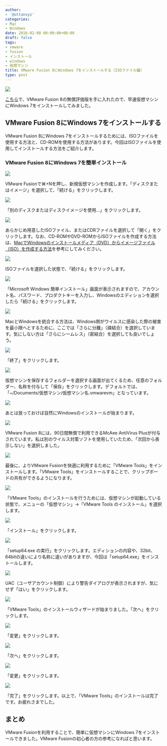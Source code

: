 ```yaml
---
author:
- '@ottanxyz'
categories:
- Mac
- Windows
date: 2016-02-08 00:00:00+00:00
draft: false
tags:
- vmware
- fusion
- インストール
- windows
- 仮想マシン
title: VMware Fusion 8にWindows 7をインストールする（ISOファイル編）
type: post
---
```


![](160208-56b84a097dcc5.jpg)

[こちら](https://www.vmware.com/jp/products/fusion.html)で、VMware Fusion 8の無償評価版を手に入れたので、早速仮想マシンにWindows 7をインストールしてみました。

## VMware Fusion 8にWindows 7をインストールする

VMware Fusion 8にWindows 7をインストールするためには、ISOファイルを使用する方法と、CD-ROMを使用する方法があります。今回はISOファイルを使用してインストールする方法をご紹介します。

### VMware Fusion 8にWindows 7を簡単インストール

![](160208-56b84a0d237a5-1.png)

VMware Fusionで⌘+Nを押し、新規仮想マシンを作成します。「ディスクまたはイメージ」を選択して、「続ける」をクリックします。

![](160208-56b84a0e5b253.png)

「別のディスクまたはディスクイメージを使用…」をクリックします。

![](160208-56b84a0f642e9.png)

あらかじめ用意したISOファイル、またはCDRファイルを選択して「開く」をクリックします。なお、CD-ROMやDVD-ROMからISOファイルを作成する方法は、[MacでWindowsのインストールメディア（DVD）からイメージファイル（ISO）を作成する方法](/posts/2015/07/mac-windows-iso-file-1896/)を参考にしてみください。

![](160208-56b84a106d76f.png)

ISOファイルを選択した状態で、「続ける」をクリックします。

![](160208-56b84a1179ac2.png)

「Microsoft Windows 簡単インストール」画面が表示されますので、アカウント名、パスワード、プロダクトキーを入力し、Windowsのエディションを選択したら「続ける」をクリックします。

![](160208-56b84a12b82d5.png)

MacとWindowsを統合する方法は、Windows側がウイルスに感染した際の被害を最小限へとするために、ここでは「さらに分離」（疎結合）を選択しています。気にしない方は「さらにシームレス」（密結合）を選択しても良いでしょう。

![](160208-56b84a13ebb24.png)

「終了」をクリックします。

![](160208-56b84a153514c.png)

仮想マシンを保存するフォルダーを選択する画面が出てくるため、任意のフォルダー、名称を付与して「保存」をクリックします。デフォルトでは、「~/Documents/仮想マシン/仮想マシン名.vmwarevm」となっています。

![](160208-56b84a175f918.png)

あとは放っておけば自然にWindowsのインストールが始まります。

![](160208-56b84a236344b.png)

VMware Fusion 8には、90日間無償で利用できるMcAee AntiVirus Plusが付与されています。私は別のウイルス対策ソフトを使用していたため、「次回から表示しない」を選択しました。

![](160208-56b84a27336d7.png)

最後に、よりVMware Fusionを快適に利用するために「VMware Tools」をインストールします。「VMware Tools」をインストールすることで、クリップボードの共有ができるようになります。

![](160208-56b84a2a89601.png)

「VMware Tools」のインストールを行うためには、仮想マシンが起動している状態で、メニューの「仮想マシン」→「VMware Tools のインストール」を選択します。

![](160208-56b84a2c0c22b.png)

「インストール」をクリックします。

![](160208-56b84a2f8ccf0.png)

「setup64.exe の実行」をクリックします。エディションの内容や、32bit、64bitの違いにより名称に違いがありますが、今回は「setup64.exe」をインストールします。

![](160208-56b84a3367b69.png)

UAC（ユーザアカウント制御）により警告ダイアログが表示されますが、気にせず「はい」をクリックします。

![](160208-56b84a35e823d.png)

「VMware Tools」のインストールウィザードが始まりました。「次へ」をクリックします。

![](160208-56b84a38ae87a.png)

「変更」をクリックします。

![](160208-56b84a3b654b8.png)

「次へ」をクリックします。

![](160208-56b84a3e120d2-1.png)

「変更」をクリックします。

![](160208-56b84a4069b49.png)

「完了」をクリックします。以上で、「VMware Tools」のインストールは完了です。お疲れさまでした。

## まとめ

VMware Fusionを利用することで、簡単に仮想マシンにWindows 7をインストールできました。VMware Fusionの初心者の方の参考になればと思います。
